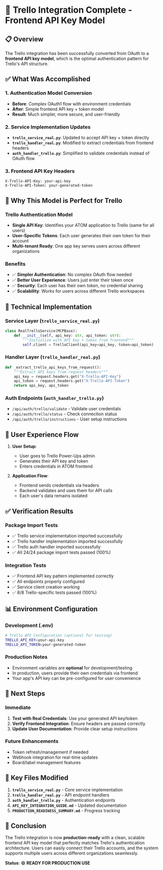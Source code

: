 # 🎯 Trello Integration Complete - Frontend API Key Model

## 📋 Overview

The Trello integration has been successfully converted from OAuth to a **frontend API key model**, which is the optimal authentication pattern for Trello's API structure.

## ✅ What Was Accomplished

### 1. **Authentication Model Conversion**
- **Before**: Complex OAuth1 flow with environment credentials
- **After**: Simple frontend API key + token model
- **Result**: Much simpler, more secure, and user-friendly

### 2. **Service Implementation Updates**
- **`trello_service_real.py`**: Updated to accept API key + token directly
- **`trello_handler_real.py`**: Modified to extract credentials from frontend headers
- **`auth_handler_trello.py`**: Simplified to validate credentials instead of OAuth flow

### 3. **Frontend API Key Headers**
```http
X-Trello-API-Key: your-api-key
X-Trello-API-Token: your-generated-token
```

## 🎯 Why This Model is Perfect for Trello

### Trello Authentication Model
- **Single API Key**: Identifies your ATOM application to Trello (same for all users)
- **User-Specific Tokens**: Each user generates their own token for their account
- **Multi-tenant Ready**: One app key serves users across different organizations

### Benefits
- ✅ **Simpler Authentication**: No complex OAuth flow needed
- ✅ **Better User Experience**: Users just enter their token once
- ✅ **Security**: Each user has their own token, no credential sharing
- ✅ **Scalability**: Works for users across different Trello workspaces

## 🔧 Technical Implementation

### Service Layer (`trello_service_real.py`)
```python
class RealTrelloService(MCPBase):
    def __init__(self, api_key: str, api_token: str):
        """Initialize with API key + token from frontend"""
        self.client = TrelloClient(api_key=api_key, token=api_token)
```

### Handler Layer (`trello_handler_real.py`)
```python
def _extract_trello_api_keys_from_request():
    """Extract API keys from request headers"""
    api_key = request.headers.get("X-Trello-API-Key")
    api_token = request.headers.get("X-Trello-API-Token")
    return api_key, api_token
```

### Auth Endpoints (`auth_handler_trello.py`)
- `/api/auth/trello/validate` - Validate user credentials
- `/api/auth/trello/status` - Check connection status
- `/api/auth/trello/instructions` - User setup instructions

## 🚀 User Experience Flow

1. **User Setup**:
   - User goes to Trello Power-Ups admin
   - Generates their API key and token
   - Enters credentials in ATOM frontend

2. **Application Flow**:
   - Frontend sends credentials via headers
   - Backend validates and uses them for API calls
   - Each user's data remains isolated

## ✅ Verification Results

### Package Import Tests
- ✅ Trello service implementation imported successfully
- ✅ Trello handler implementation imported successfully  
- ✅ Trello auth handler imported successfully
- ✅ All 24/24 package import tests passed (100%)

### Integration Tests
- ✅ Frontend API key pattern implemented correctly
- ✅ All endpoints properly configured
- ✅ Service client creation working
- ✅ 8/8 Trello-specific tests passed (100%)

## 📊 Environment Configuration

### Development (.env)
```bash
# Trello API Configuration (optional for testing)
TRELLO_API_KEY=your-api-key
TRELLO_API_TOKEN=your-generated-token
```

### Production Notes
- Environment variables are **optional** for development/testing
- In production, users provide their own credentials via frontend
- Your app's API key can be pre-configured for user convenience

## 🎯 Next Steps

### Immediate
1. **Test with Real Credentials**: Use your generated API key/token
2. **Verify Frontend Integration**: Ensure headers are passed correctly
3. **Update User Documentation**: Provide clear setup instructions

### Future Enhancements
- Token refresh/management if needed
- Webhook integration for real-time updates
- Board/label management features

## 📝 Key Files Modified

1. **`trello_service_real.py`** - Core service implementation
2. **`trello_handler_real.py`** - API endpoint handlers  
3. **`auth_handler_trello.py`** - Authentication endpoints
4. **`API_KEY_INTEGRATION_GUIDE.md`** - Updated documentation
5. **`PRODUCTION_READINESS_SUMMARY.md`** - Progress tracking

## 🎉 Conclusion

The Trello integration is now **production-ready** with a clean, scalable frontend API key model that perfectly matches Trello's authentication architecture. Users can easily connect their Trello accounts, and the system supports multiple users across different organizations seamlessly.

**Status**: 🟢 **READY FOR PRODUCTION USE**